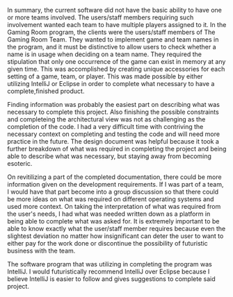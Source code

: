 



   In summary, the current software did not have the basic ability to have one or more teams involved. The users/staff
  members requiring such involvement wanted each team to have multiple players assigned to it. In the Gaming Room
  program, the clients were the users/staff members of The Gaming Room Team. They wanted to implement game and
  team names in the program, and it must be distinctive to allow users to check whether a name is in usage when
  deciding on a team name. They required the stipulation that only one occurrence of the game can exist in memory at
  any given time. This was accomplished by creating unique accessories for each setting of a game, team, or player.
  This was made possible by either utilizing IntelliJ or Eclipse in order to complete what necessary to have a
  complete,finished product. 
  
   Finding information was probably the easiest part on describing what was necessary to complete this project. Also
  finishing the possible constraints and completeing the architectural view was not as challenging as the completion
  of the code. I had a very difficult time with contriving the necessary context on completing and testing the code and
  will need more practice in the future.  The design document was helpful because it took a further breakdown of what
  was required in completing the project and being able to describe what was necessary, but staying away from
  becoming esoteric. 
  
  
   On revitilizing a part of the completed documentation, there could be more information given on the development 
  requirements.  If I was part of a team, I would have that part become into a group discussion so that there could be
  more ideas on what was required on different operating systems and used more context.  On taking the interpretation of 
  what was required from the user's needs, I had what was needed written down as a platform in being able to complete what
  was asked for.  It is extremely important to be able to know exactly what the user/staff member requires because even the 
  slightest deviation no matter how insignificant can deter the user to want to either pay for the work done or
  discontinue the possibility of futuristic business with the team.
  
  
   The software program that was utilizing in completing the program was IntelliJ.  I would futuristically recommend
  IntelliJ over Eclipse because I believe IntelliJ is easier to follow and gives suggestions to complete said project.  
    
     
